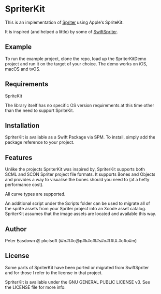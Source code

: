 # SpriterKit

This is an implementation of [Spriter](https://www.brashmonkey.com) using Apple's SpriteKit.

It is inspired (and helped a little) by some of [SwiftSpriter](https://github.com/lumenlunae/SwiftSpriter).

## Example

To run the example project, clone the repo, load up the SpriterKitDemo project and run it on the target of your choice.  The demo works on iOS, macOS and tvOS.

## Requirements
SpriteKit

The library itself has no specific OS version requirements at this time other than the need to support SpriteKit.

## Installation

SpriterKit is available as a Swift Package via SPM. To install, simply add the package reference to your project.

## Features

Unlike the projects SpriterKit was inspired by, SpriterKit supports both SCML and SCON Spriter project file formats.  It supports Bones and Objects and provides a way to visualise the bones should you need to (at a hefty performance cost).

All curve types are supported.

An additional script under the Scripts folder can be used to migrate all of the sprite assets from your Spriter project into an Xcode asset catalog.  SpriterKit assumes that the image assets are located and available this way.

## Author

Peter Easdown @ pkclsoft (i#n#f#o@p#k#c#l#s#o#f#t#.#c#o#m)

## License

Some parts of SpriterKit have been ported or migrated from SwiftSpriter and for those I refer to the license in that project.
 
SpriterKit is available under the GNU GENERAL PUBLIC LICENSE v3. See the LICENSE file for more info.
